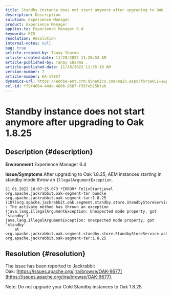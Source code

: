 ```yaml
---
title: Standby instance does not start anymore after upgrading to Oak 1.8.25
description: Description
solution: Experience Manager
product: Experience Manager
applies-to: Experience Manager 6.4
keywords: KCS
resolution: Resolution
internal-notes: null
bug: true
article-created-by: Tanay Sharma .
article-created-date: 11/28/2022 11:20:53 AM
article-published-by: Tanay Sharma .
article-published-date: 11/28/2022 11:35:18 AM
version-number: 7
article-number: KA-17857
dynamics-url: https://adobe-ent.crm.dynamics.com/main.aspx?forceUCI=1&pagetype=entityrecord&etn=knowledgearticle&id=21e459b3-0e6f-ed11-9562-6045bd006239
exl-id: ff9f4664-44da-4806-93b7-f35feb25bfab
---
```

# Standby instance does not start anymore after upgrading to Oak 1.8.25

## Description {#description}

<b>Environment</b>
Experience Manager 6.4


<b>Issue/Symptoms</b>
After upgrading to Oak 1.8.25, AEM instances starting in standby mode throw an `IllegalArgumentException`.


```
21.01.2022 18:07:25.073 *ERROR* FelixStartLevel org.apache.jackrabbit.oak-segment-tar bundle org.apache.jackrabbit.oak-segment-tar:1.8.25 (107)org.apache.jackrabbit.oak.segment.standby.store.StandbyStoreService(242) : The activate method has thrown an exception (java.lang.IllegalArgumentException: Unexpected mode property, got 'standby')
java.lang.IllegalArgumentException: Unexpected mode property, got 'standby'
    at org.apache.jackrabbit.oak.segment.standby.store.StandbyStoreService.activate(StandbyStoreService.java:157) org.apache.jackrabbit.oak-segment-tar:1.8.25
```





## Resolution {#resolution}


The issue has been reported to Jackrabbit Oak: [https://issues.apache.org/jira/browse/OAK-9677](https://issues.apache.org/jira/browse/OAK-9677).

Note: Do not upgrade your Cold Standby instances to Oak 1.8.25.
